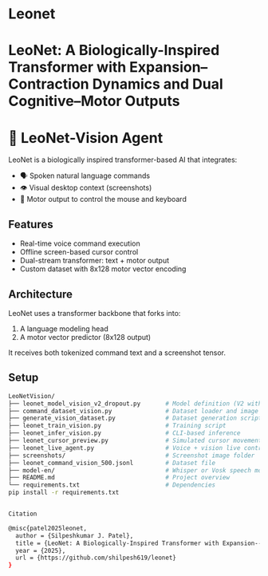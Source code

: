 # Leonet
# LeoNet: A Biologically-Inspired Transformer with Expansion–Contraction Dynamics and Dual Cognitive–Motor Outputs

# 🧠 LeoNet-Vision Agent

LeoNet is a biologically inspired transformer-based AI that integrates:
- 🗣️ Spoken natural language commands
- 👁️ Visual desktop context (screenshots)
- 🤖 Motor output to control the mouse and keyboard

## Features
- Real-time voice command execution
- Offline screen-based cursor control
- Dual-stream transformer: text + motor output
- Custom dataset with 8x128 motor vector encoding

## Architecture
LeoNet uses a transformer backbone that forks into:
1. A language modeling head
2. A motor vector predictor (8x128 output)

It receives both tokenized command text and a screenshot tensor.

## Setup
```bash
LeoNetVision/
├── leonet_model_vision_v2_dropout.py       # Model definition (V2 with dropout)
├── command_dataset_vision.py               # Dataset loader and image preprocessor
├── generate_vision_dataset.py              # Dataset generation script
├── leonet_train_vision.py                  # Training script
├── leonet_infer_vision.py                  # CLI-based inference
├── leonet_cursor_preview.py                # Simulated cursor movement preview
├── leonet_live_agent.py                    # Voice + vision live control agent
├── screenshots/                            # Screenshot image folder
├── leonet_command_vision_500.jsonl         # Dataset file
├── model-en/                               # Whisper or Vosk speech model (optional)
├── README.md                               # Project overview
└── requirements.txt                        # Dependencies
pip install -r requirements.txt


Citation

@misc{patel2025leonet,
  author = {Silpeshkumar J. Patel},
  title = {LeoNet: A Biologically-Inspired Transformer with Expansion--Contraction Dynamics and Dual Cognitive--Motor Outputs},
  year = {2025},
  url = {https://github.com/shilpesh619/leonet}
}
